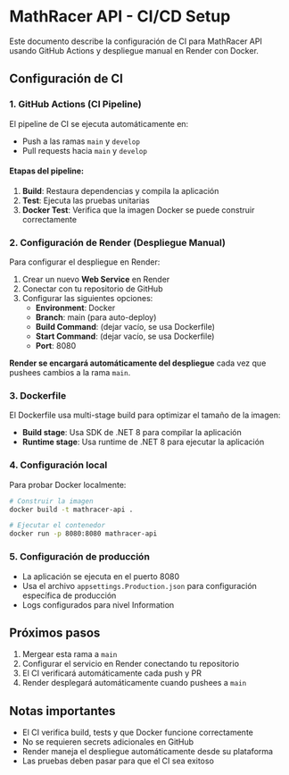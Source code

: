 # MathRacer API - CI/CD Setup

Este documento describe la configuración de CI para MathRacer API usando GitHub Actions y despliegue manual en Render con Docker.

## Configuración de CI

### 1. GitHub Actions (CI Pipeline)

El pipeline de CI se ejecuta automáticamente en:
- Push a las ramas `main` y `develop`
- Pull requests hacia `main` y `develop`

#### Etapas del pipeline:

1. **Build**: Restaura dependencias y compila la aplicación
2. **Test**: Ejecuta las pruebas unitarias
3. **Docker Test**: Verifica que la imagen Docker se puede construir correctamente

### 2. Configuración de Render (Despliegue Manual)

Para configurar el despliegue en Render:

1. Crear un nuevo **Web Service** en Render
2. Conectar con tu repositorio de GitHub
3. Configurar las siguientes opciones:
   - **Environment**: Docker
   - **Branch**: main (para auto-deploy)
   - **Build Command**: (dejar vacío, se usa Dockerfile)
   - **Start Command**: (dejar vacío, se usa Dockerfile)
   - **Port**: 8080

**Render se encargará automáticamente del despliegue** cada vez que pushees cambios a la rama `main`.

### 3. Dockerfile

El Dockerfile usa multi-stage build para optimizar el tamaño de la imagen:
- **Build stage**: Usa SDK de .NET 8 para compilar la aplicación
- **Runtime stage**: Usa runtime de .NET 8 para ejecutar la aplicación

### 4. Configuración local

Para probar Docker localmente:

```bash
# Construir la imagen
docker build -t mathracer-api .

# Ejecutar el contenedor
docker run -p 8080:8080 mathracer-api
```

### 5. Configuración de producción

- La aplicación se ejecuta en el puerto 8080
- Usa el archivo `appsettings.Production.json` para configuración específica de producción
- Logs configurados para nivel Information

## Próximos pasos

1. Mergear esta rama a `main`
2. Configurar el servicio en Render conectando tu repositorio
3. El CI verificará automáticamente cada push y PR
4. Render desplegará automáticamente cuando pushees a `main`

## Notas importantes

- El CI verifica build, tests y que Docker funcione correctamente
- No se requieren secrets adicionales en GitHub
- Render maneja el despliegue automáticamente desde su plataforma
- Las pruebas deben pasar para que el CI sea exitoso
